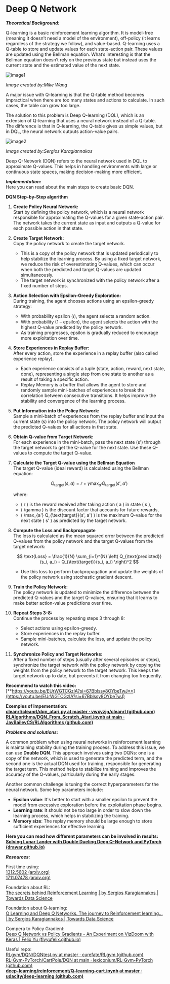 # Deep Q Network

***Theoretical Background:***

Q-learning is a basic reinforcement learning algorithm. It is model-free (meaning it doesn’t need a model of the environment), off-policy (it learns regardless of the strategy we follow), and value-based. Q-learning uses a Q-table to store and update values for each state-action pair. These values are updated using the Bellman equation. What’s interesting is that the Bellman equation doesn’t rely on the previous state but instead uses the current state and the estimated value of the next state.

![image1](../../assets/DQN/image1.png)

*Image created by:Mike Wang*

A major issue with Q-learning is that the Q-table method becomes impractical when there are too many states and actions to calculate. In such cases, the table can grow too large.

The solution to this problem is Deep Q-learning (DQL), which is an extension of Q-learning that uses a neural network instead of a Q-table. The difference is that in Q-learning, the Q-table gives us simple values, but in DQL, the neural network outputs action-value pairs.

![image2](../../assets/DQN/image2.png)

*Image created by:Sergios Karagiannakos*

Deep Q-Network (DQN) refers to the neural network used in DQL to approximate Q-values. This helps in handling environments with large or continuous state spaces, making decision-making more efficient.

***Implementation:***  
Here you can read about the main steps to create basic DQN.

**DQN Step-by-Step algorithm**  

1. **Create Policy Neural Network:**  
   Start by defining the policy network, which is a neural network responsible for approximating the Q-values for a given state-action pair. The network takes the current state as input and outputs a Q-value for each possible action in that state.  
2. **Create Target Network:**  
   Copy the policy network to create the target network.  
   * This is a copy of the policy network that is updated periodically to help stabilize the learning process. By using a fixed target network, we reduce the risk of overestimating Q-values, which can occur when both the predicted and target Q-values are updated simultaneously.  
   * The target network is synchronized with the policy network after a fixed number of steps.  
3. **Action Selection with Epsilon-Greedy Exploration:**  
   During training, the agent chooses actions using an epsilon-greedy strategy:  
   * With probability epsilon (𝜖), the agent selects a random action.  
   * With probability (1 – epsilon), the agent selects the action with the highest Q-value predicted by the policy network.  
   * As training progresses, epsilon is gradually reduced to encourage more exploitation over time.  
4. **Store Experiences in Replay Buffer:**  
   After every action, store the experience in a replay buffer (also called experience replay).  
   * Each experience consists of a tuple (state, action, reward, next state, done), representing a single step from one state to another as a result of taking a specific action.  
   * Replay Memory is a buffer that allows the agent to store and randomly sample mini-batches of experiences to break the correlation between consecutive transitions. It helps improve the stability and convergence of the learning process.  
5. **Put Information into the Policy Network:**  
   Sample a mini-batch of experiences from the replay buffer and input the current state (s) into the policy network. The policy network will output the predicted Q-values for all actions in that state.  
6. **Obtain Q-value from Target Network:**  
   For each experience in the mini-batch, pass the next state (s') through the target network to get the Q-value for the next state. Use these Q-values to compute the target Q-value.  
7. **Calculate the Target Q-value using the Bellman Equation**  
   The target Q-value (ideal reward) is calculated using the Bellman equation:

   $$
   Q_{\text{target}}(s, a) = r + \gamma \max_{a'} Q_{\text{target}}(s', a')
   $$

   where:

   * \( r \) is the reward received after taking action \( a \) in state \( s \),
   * \( \gamma \) is the discount factor that accounts for future rewards,
   * \( \max_{a'} Q_{\text{target}}(s', a') \) is the maximum Q-value for the next state \( s' \) as predicted by the target network.

8. **Compute the Loss and Backpropagate**  
   The loss is calculated as the mean squared error between the predicted Q-values from the policy network and the target Q-values from the target network:

   $$
   \text{Loss} = \frac{1}{N} \sum_{i=1}^{N} \left( Q_{\text{predicted}}(s_i, a_i) - Q_{\text{target}}(s_i, a_i) \right)^2
   $$

   * Use this loss to perform backpropagation and update the weights of the policy network using stochastic gradient descent.

9. **Train the Policy Network:**  
   The policy network is updated to minimize the difference between the predicted Q-values and the target Q-values, ensuring that it learns to make better action-value predictions over time.  
10. **Repeat Steps 3-8:**  
    Continue the process by repeating steps 3 through 8:  
    * Select actions using epsilon-greedy.  
    * Store experiences in the replay buffer.  
    * Sample mini-batches, calculate the loss, and update the policy network.  
11. **Synchronize Policy and Target Networks:**  
    After a fixed number of steps (usually after several episodes or steps), synchronize the target network with the policy network by copying the weights from the policy network to the target network. This keeps the target network up to date, but prevents it from changing too frequently.

**Recommend to watch this video:**  
[**https://youtu.be/EUrWGTCGzlA?si=67Bblssy8OYbeTwJ**](https://youtu.be/EUrWGTCGzlA?si=67Bblssy8OYbeTwJ)

**Exemples of impementation:**  
[**cleanrl/cleanrl/dqn\_atari.py at master · vwxyzjn/cleanrl (github.com)**](https://github.com/vwxyzjn/cleanrl/blob/master/cleanrl/dqn_atari.py)  
[**RLAlgorithms/DQN\_From\_Scratch\_Atari.ipynb at main · JayBaileyCS/RLAlgorithms (github.com)**](https://github.com/JayBaileyCS/RLAlgorithms/blob/main/DQN_From_Scratch_Atari.ipynb)

***Problems and solutions:***

A common problem when using neural networks in reinforcement learning is maintaining stability during the training process. To address this issue, we can use **Double DQN**. This approach involves using two DQNs: one is a copy of the network, which is used to generate the predicted term, and the second one is the actual DQN used for training, responsible for generating the target term. This method helps to stabilize training and improves the accuracy of the Q-values, particularly during the early stages.

Another common challenge is tuning the correct hyperparameters for the neural network. Some key parameters include:

* **Epsilon value**: It's better to start with a smaller epsilon to prevent the model from excessive exploration before the exploitation phase begins.  
* **Learning rate**: It should not be too large in order to slow down the learning process, which helps in stabilizing the training.  
* **Memory size**: The replay memory should be large enough to store sufficient experiences for effective learning.

**Here you can read how different parameters can be involved in results:**  
[**Solving Lunar Lander with Double Dueling Deep Q-Network and PyTorch (drawar.github.io)**](https://drawar.github.io/blog/2019/05/12/lunar-lander-dqn.html)

***Resources:***

First time using:  
[1312.5602 (arxiv.org)](https://arxiv.org/pdf/1312.5602)  
[1711.07478 (arxiv.org)](https://arxiv.org/pdf/1711.07478)

Foundation about RL:  
[The secrets behind Reinforcement Learning | by Sergios Karagiannakos | Towards Data Science](https://towardsdatascience.com/the-secrets-behind-reinforcement-learning-25b87befb2d3)

Foundation about Q-learning:  
[Q Learning and Deep Q Networks. The journey to Reinforcement learning… | by Sergios Karagiannakos | Towards Data Science](https://towardsdatascience.com/q-learning-and-deep-q-networks-436380e8396a)

Compera to Policy Gradient:  
[Deep Q Network vs Policy Gradients \- An Experiment on VizDoom with Keras | Felix Yu (flyyufelix.github.io)](https://flyyufelix.github.io/2017/10/12/dqn-vs-pg.html)

Useful repo:  
[RLgym/DQN/DQNtest.py at master · curefate/RLgym (github.com)](https://github.com/curefate/RLgym/blob/master/DQN/DQNtest.py)  
[RL-Gym-PyTorch/CartPole/DQN at main · lexiconium/RL-Gym-PyTorch (github.com)](https://github.com/lexiconium/RL-Gym-PyTorch/tree/main/CartPole/DQN)  
[**deep-learning/reinforcement/Q-learning-cart.ipynb at master · udacity/deep-learning (github.com)**](https://github.com/udacity/deep-learning/blob/master/reinforcement/Q-learning-cart.ipynb)  

